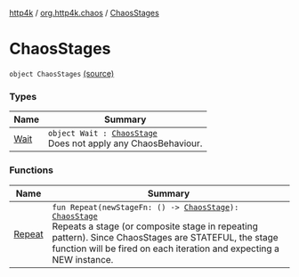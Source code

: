 [http4k](../../index.md) / [org.http4k.chaos](../index.md) / [ChaosStages](./index.md)

# ChaosStages

`object ChaosStages` [(source)](https://github.com/http4k/http4k/blob/master/http4k-testing-chaos/src/main/kotlin/org/http4k/chaos/ChaosStages.kt#L56)

### Types

| Name | Summary |
|---|---|
| [Wait](-wait/index.md) | `object Wait : `[`ChaosStage`](../-chaos-stage.md)<br>Does not apply any ChaosBehaviour. |

### Functions

| Name | Summary |
|---|---|
| [Repeat](-repeat.md) | `fun Repeat(newStageFn: () -> `[`ChaosStage`](../-chaos-stage.md)`): `[`ChaosStage`](../-chaos-stage.md)<br>Repeats a stage (or composite stage in repeating pattern). Since ChaosStages are STATEFUL, the stage function will be fired on each iteration and expecting a NEW instance. |
